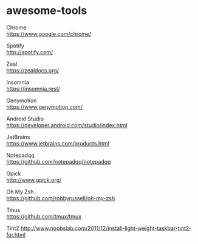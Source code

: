 # awesome-tools

Chrome  
https://www.google.com/chrome/

Spotify  
http://spotify.com/

Zeal  
https://zealdocs.org/

Insomnia  
https://insomnia.rest/

Genymotion  
https://www.genymotion.com/

Android Studio    
https://developer.android.com/studio/index.html

JetBrains  
https://www.jetbrains.com/products.html

Notepadqq    
https://github.com/notepadqq/notepadqq

Gpick  
http://www.gpick.org/

Oh My Zsh  
https://github.com/robbyrussell/oh-my-zsh

Tmux  
https://github.com/tmux/tmux

Tint2
http://www.noobslab.com/2011/12/install-light-weight-taskbar-tint2-for.html